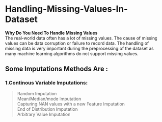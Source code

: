 # Handling-Missing-Values-In-Dataset
<b>Why Do You Need To Handle Missing Values</b><br>
The real-world data often has a lot of missing values. The cause of missing values can be data corruption or failure to record data. The handling of missing data is very important during the preprocessing of the dataset as many machine learning algorithms do not support missing values.

## Some Imputations Methods Are :<br>
### 1.Continous Variable Imputations:
>Random Imputation<br>
>Mean/Median/mode Imputation<br>
>Capturing NAN values with a new Feature Imputation<br>
>End of Distribution Imputation<br>
>Arbitrary Value Imputation
 

